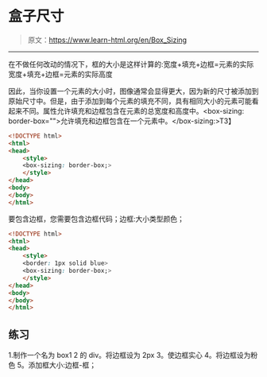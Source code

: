 # 盒子尺寸

> 原文：<https://www.learn-html.org/en/Box_Sizing>

* * *

在不做任何改动的情况下，框的大小是这样计算的:宽度+填充+边框=元素的实际宽度+填充+边框=元素的实际高度

因此，当你设置一个元素的大小时，图像通常会显得更大，因为新的尺寸被添加到原始尺寸中。但是，由于添加到每个元素的填充不同，具有相同大小的元素可能看起来不同。属性允许填充和边框包含在元素的总宽度和高度中。<box-sizing: border-box="">允许填充和边框包含在一个元素中。</box-sizing:>T3】

```html
<!DOCTYPE html>
<html>
<head>
    <style>
    <box-sizing: border-box;>
    </style>
</head>
<body>
</body>
</html> 
```

要包含边框，您需要包含边框代码；边框:大小类型颜色；

```html
<!DOCTYPE html>
<html>
<head>
    <style>
    <border: 1px solid blue>
    <box-sizing: border-box;>
    </style>
</head>
<body>
</body>
</html> 
```

## 练习

1.制作一个名为 box1 2 的 div。将边框设为 2px 3。使边框实心 4。将边框设为粉色 5。添加框大小:边框-框；